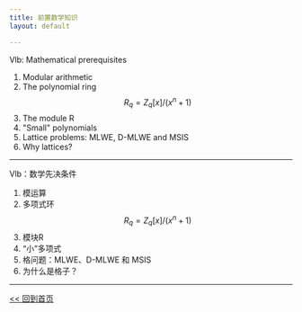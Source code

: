 ```yaml
---
title: 前置数学知识
layout: default

---
```


Vlb: Mathematical prerequisites 
1. Modular arithmetic 
2. The polynomial ring $$R_q=Z_q[x]/(x^n+1)$$
3. The module R 
4. "Small" polynomials 
5. Lattice problems: MLWE, D-MLWE and MSIS 
6. Why lattices? 

---

Vlb：数学先决条件 
1. 模运算 
2. 多项式环 $$R_q=Z_q[x]/(x^n+1)$$
3. 模块R 
4. “小”多项式 
5. 格问题：MLWE、D-MLWE 和 MSIS 
6. 为什么是格子？

---





[<< 回到首页](./index)